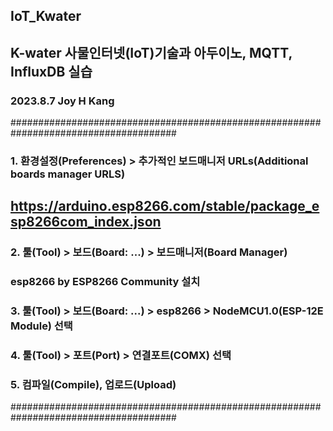## IoT_Kwater
## K-water 사물인터넷(IoT)기술과 아두이노, MQTT, InfluxDB 실습 
### 2023.8.7 Joy H Kang

######################################################################################
### 1. 환경설정(Preferences) > 추가적인 보드매니저 URLs(Additional boards manager URLS)
## https://arduino.esp8266.com/stable/package_esp8266com_index.json
### 2. 툴(Tool) > 보드(Board: ...) > 보드매니저(Board Manager)
### esp8266 by ESP8266 Community 설치
### 3. 툴(Tool) > 보드(Board: ...) > esp8266 > NodeMCU1.0(ESP-12E Module) 선택
### 4. 툴(Tool) > 포트(Port) > 연결포트(COMX) 선택
### 5. 컴파일(Compile), 업로드(Upload)
######################################################################################
